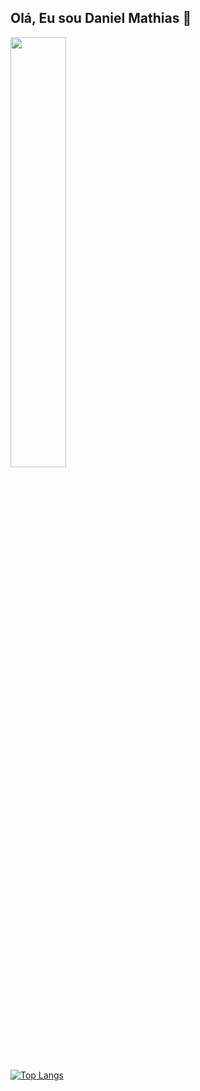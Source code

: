  ## Olá, Eu sou Daniel Mathias 👋
 
<img width="42%" src="[![Anurag's GitHub stats](https://github-readme-stats.vercel.app/api?username=11Mathias&show_icons=true&theme=radical&show_owner=true)"> 

[![Top Langs](https://github-readme-stats.vercel.app/api/top-langs/?username=11Mathias&hide=javascript,css,hack&layout=compact&theme=radical)](https://github.com/anuraghazra/github-readme-stats)
